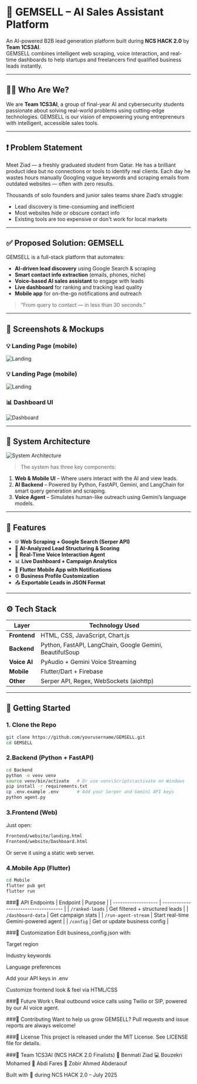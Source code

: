 # 💎 GEMSELL – AI Sales Assistant Platform

An AI-powered B2B lead generation platform built during **NCS HACK 2.0** by **Team 1CS3AI**.  
GEMSELL combines intelligent web scraping, voice interaction, and real-time dashboards to help startups and freelancers find qualified business leads instantly.

---

## 👨‍💻 Who Are We?

We are **Team 1CS3AI**, a group of final-year AI and cybersecurity students passionate about solving real-world problems using cutting-edge technologies. GEMSELL is our vision of empowering young entrepreneurs with intelligent, accessible sales tools.

---

## ❗ Problem Statement

Meet Ziad — a freshly graduated student from Qatar. He has a brilliant product idea but no connections or tools to identify real clients. Each day he wastes hours manually Googling vague keywords and scraping emails from outdated websites — often with zero results.

Thousands of solo founders and junior sales teams share Ziad’s struggle:
- Lead discovery is time-consuming and inefficient
- Most websites hide or obscure contact info
- Existing tools are too expensive or don't work for local markets

---

## ✅ Proposed Solution: GEMSELL

GEMSELL is a full-stack platform that automates:
- **AI-driven lead discovery** using Google Search & scraping
- **Smart contact info extraction** (emails, phones, niche)
- **Voice-based AI sales assistant** to engage with leads
- **Live dashboard** for ranking and tracking lead quality
- **Mobile app** for on-the-go notifications and outreach

> “From query to contact — in less than 30 seconds.”

---

## 🎨 Screenshots & Mockups

### 💡 Landing Page (mobile)
![Landing](./landing_mockup_laptop.png)

### 💡 Landing Page (mobile)
![Landing](./landing_mockup.png)

### 📊 Dashboard UI
![Dashboard](./dashboard_mockup.png)

---

## 🧠 System Architecture

![System Architecture](./General_arch.png)

> The system has three key components:
1. **Web & Mobile UI** – Where users interact with the AI and view leads.
2. **AI Backend** – Powered by Python, FastAPI, Gemini, and LangChain for smart query generation and scraping.
3. **Voice Agent** – Simulates human-like outreach using Gemini’s language models.

---

## 🚀 Features

- 🌐 **Web Scraping + Google Search (Serper API)**
- 🎯 **AI-Analyzed Lead Structuring & Scoring**
- 🧠 **Real-Time Voice Interaction Agent**
- 📊 **Live Dashboard + Campaign Analytics**
- 📱 **Flutter Mobile App with Notifications**
- ⚙️ **Business Profile Customization**
- 📤 **Exportable Leads in JSON Format**

---

## ⚙️ Tech Stack

| Layer       | Technology Used                                         |
|-------------|----------------------------------------------------------|
| **Frontend**| HTML, CSS, JavaScript, Chart.js                          |
| **Backend** | Python, FastAPI, LangChain, Google Gemini, BeautifulSoup |
| **Voice AI**| PyAudio + Gemini Voice Streaming                         |
| **Mobile**  | Flutter/Dart + Firebase                                  |
| **Other**   | Serper API, Regex, WebSockets (aiohttp)                  |

---

## 🔧 Getting Started

### 1. Clone the Repo
```bash
git clone https://github.com/yourusername/GEMSELL.git
cd GEMSELL
```

### 2.Backend (Python + FastAPI)
```bash
cd Backend
python -m venv venv
source venv/bin/activate   # Or use venv\Scripts\activate on Windows
pip install -r requirements.txt
cp .env.example .env       # Add your Serper and Gemini API keys
python agent.py
```

### 3.Frontend (Web)
Just open:
```bash
Frontend/website/landing.html
Frontend/website/Dashboard.html
```
Or serve it using a static web server.

### 4.Mobile App (Flutter)
```bash
cd Mobile
flutter pub get
flutter run
```

###🔌 API Endpoints
| Endpoint            | Purpose                              |
| ------------------- | ------------------------------------ |
| `/ranked-leads`     | Get filtered + structured leads      |
| `/dashboard-data`   | Get campaign stats                   |
| `/run-agent-stream` | Start real-time Gemini-powered agent |
| `/config`           | Get or update business config        |

###🔧 Customization
Edit business_config.json with:

Target region

Industry keywords

Language preferences

Add your API keys in .env

Customize frontend look & feel via HTML/CSS

###🔭 Future Work
📞 Real outbound voice calls using Twilio or SIP, powered by our AI voice agent.

###🤝 Contributing
Want to help us grow GEMSELL?
Pull requests and issue reports are always welcome!

###🪪 License
This project is released under the MIT License.
See LICENSE file for details.

###🧠 Team 1CS3AI (NCS HACK 2.0 Finalists)
💼 Benmati Ziad 
💻 Bouzekri Mohamed
📱 Abdi Fares
🎨 Zobir Ahmed Abderaouf

Built with 💙 during NCS HACK 2.0 – July 2025
